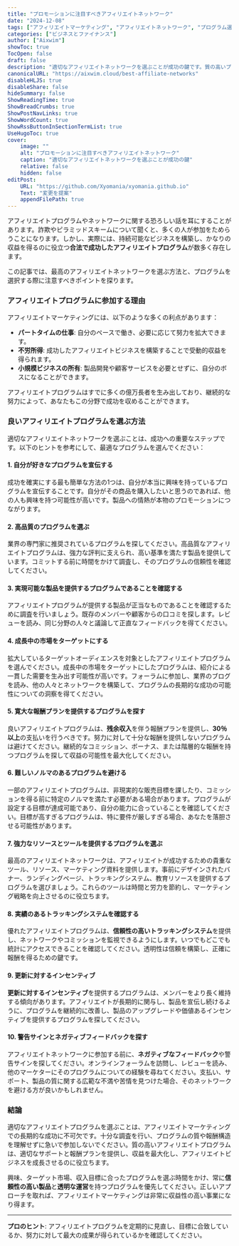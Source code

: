 ```yaml
---
title: "プロモーションに注目すべきアフィリエイトネットワーク"
date: "2024-12-08"
tags: ["アフィリエイトマーケティング", "アフィリエイトネットワーク", "プログラム選び", "アフィリエイト成功"]
categories: ["ビジネスとファイナンス"]
author: ["Aixwim"]
showToc: true
TocOpen: false
draft: false
description: "適切なアフィリエイトネットワークを選ぶことが成功の鍵です。質の高いプログラムを選び、収益を最大化し、詐欺を回避するためのヒントを発見してください。"
canonicalURL: "https://aixwim.cloud/best-affiliate-networks"
disableHLJS: true
disableShare: false
hideSummary: false
ShowReadingTime: true
ShowBreadCrumbs: true
ShowPostNavLinks: true
ShowWordCount: true
ShowRssButtonInSectionTermList: true
UseHugoToc: true
cover:
    image: "" 
    alt: "プロモーションに注目すべきアフィリエイトネットワーク"
    caption: "適切なアフィリエイトネットワークを選ぶことが成功の鍵"
    relative: false
    hidden: false
editPost:
    URL: "https://github.com/Xyomania/xyomania.github.io"
    Text: "変更を提案"
    appendFilePath: true
---
```


アフィリエイトプログラムやネットワークに関する恐ろしい話を耳にすることがあります。詐欺やピラミッドスキームについて聞くと、多くの人が参加をためらうことになります。しかし、実際には、持続可能なビジネスを構築し、かなりの収益を得るのに役立つ**合法で成功したアフィリエイトプログラム**が数多く存在します。

この記事では、最高のアフィリエイトネットワークを選ぶ方法と、プログラムを選択する際に注意すべきポイントを探ります。

### アフィリエイトプログラムに参加する理由

アフィリエイトマーケティングには、以下のような多くの利点があります：

- **パートタイムの仕事**: 自分のペースで働き、必要に応じて努力を拡大できます。
- **不労所得**: 成功したアフィリエイトビジネスを構築することで受動的収益を得られます。
- **小規模ビジネスの所有**: 製品開発や顧客サービスを必要とせずに、自分のボスになることができます。

アフィリエイトプログラムはすでに多くの億万長者を生み出しており、継続的な努力によって、あなたもこの分野で成功を収めることができます。

### 良いアフィリエイトプログラムを選ぶ方法

適切なアフィリエイトネットワークを選ぶことは、成功への重要なステップです。以下のヒントを参考にして、最適なプログラムを選んでください：

#### 1. **自分が好きなプログラムを宣伝する**

成功を確実にする最も簡単な方法の1つは、自分が本当に興味を持っているプログラムを宣伝することです。自分がその商品を購入したいと思うのであれば、他の人も興味を持つ可能性が高いです。製品への情熱が本物のプロモーションにつながります。

#### 2. **高品質のプログラムを選ぶ**

業界の専門家に推奨されているプログラムを探してください。高品質なアフィリエイトプログラムは、強力な評判に支えられ、高い基準を満たす製品を提供しています。コミットする前に時間をかけて調査し、そのプログラムの信頼性を確認してください。

#### 3. **実現可能な製品を提供するプログラムであることを確認する**

アフィリエイトプログラムが提供する製品が正当なものであることを確認するために調査を行いましょう。既存のメンバーや顧客からの口コミを探します。レビューを読み、同じ分野の人々と議論して正直なフィードバックを得てください。

#### 4. **成長中の市場をターゲットにする**

拡大しているターゲットオーディエンスを対象としたアフィリエイトプログラムを選んでください。成長中の市場をターゲットにしたプログラムは、紹介による一貫した需要を生み出す可能性が高いです。フォーラムに参加し、業界のブログを読み、他の人々とネットワークを構築して、プログラムの長期的な成功の可能性についての洞察を得てください。

#### 5. **寛大な報酬プランを提供するプログラムを探す**

良いアフィリエイトプログラムは、**残余収入**を伴う報酬プランを提供し、**30％以上**の支払いを行うべきです。努力に対して十分な報酬を提供しないプログラムは避けてください。継続的なコミッション、ボーナス、または階層的な報酬を持つプログラムを探して収益の可能性を最大化してください。

#### 6. **難しいノルマのあるプログラムを避ける**

一部のアフィリエイトプログラムは、非現実的な販売目標を課したり、コミッションを得る前に特定のノルマを満たす必要がある場合があります。プログラムが設定する目標が達成可能であり、自分の能力に合っていることを確認してください。目標が高すぎるプログラムは、特に要件が厳しすぎる場合、あなたを落胆させる可能性があります。

#### 7. **強力なリソースとツールを提供するプログラムを選ぶ**

最高のアフィリエイトネットワークは、アフィリエイトが成功するための貴重なツール、リソース、マーケティング資料を提供します。事前にデザインされたバナー、ランディングページ、トラッキングシステム、教育リソースを提供するプログラムを選びましょう。これらのツールは時間と労力を節約し、マーケティング戦略を向上させるのに役立ちます。

#### 8. **実績のあるトラッキングシステムを確認する**

優れたアフィリエイトプログラムは、**信頼性の高いトラッキングシステム**を提供し、ネットワークやコミッションを監視できるようにします。いつでもどこでも統計にアクセスできることを確認してください。透明性は信頼を構築し、正確に報酬を得るための鍵です。

#### 9. **更新に対するインセンティブ**

**更新に対するインセンティブ**を提供するプログラムは、メンバーをより長く維持する傾向があります。アフィリエイトが長期的に関与し、製品を宣伝し続けるように、プログラムを継続的に改善し、製品のアップグレードや価値あるインセンティブを提供するプログラムを探してください。

#### 10. **警告サインとネガティブフィードバックを探す**

アフィリエイトネットワークに参加する前に、**ネガティブなフィードバック**や警告サインを探してください。オンラインフォーラムを訪問し、レビューを読み、他のマーケターにそのプログラムについての経験を尋ねてください。支払い、サポート、製品の質に関する広範な不満や苦情を見つけた場合、そのネットワークを避ける方が良いかもしれません。

### 結論

適切なアフィリエイトプログラムを選ぶことは、アフィリエイトマーケティングでの長期的な成功に不可欠です。十分な調査を行い、プログラムの質や報酬構造を理解せずに急いで参加しないでください。質の高いアフィリエイトプログラムは、適切なサポートと報酬プランを提供し、収益を最大化し、アフィリエイトビジネスを成長させるのに役立ちます。

興味、ターゲット市場、収入目標に合ったプログラムを選ぶ時間をかけ、常に**信頼性の高い製品**と**透明な運営**を持つプログラムを優先してください。正しいアプローチを取れば、アフィリエイトマーケティングは非常に収益性の高い事業になり得ます。

---

**プロのヒント**: アフィリエイトプログラムを定期的に見直し、目標に合致しているか、努力に対して最大の成果が得られているかを確認してください。
